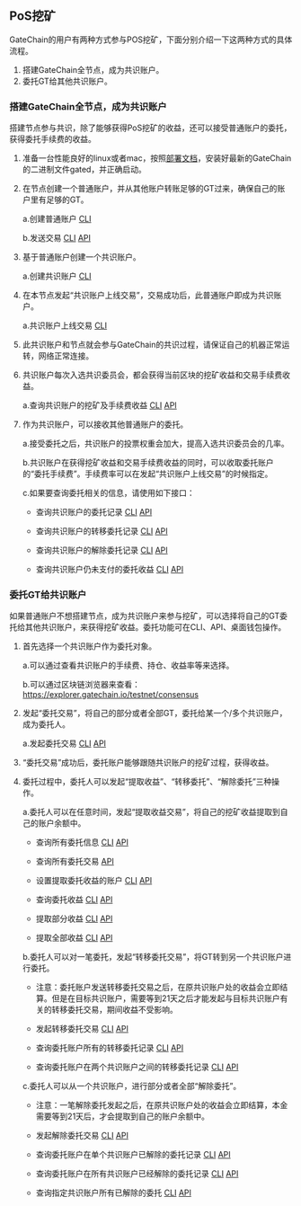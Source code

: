 ## PoS挖矿

GateChain的用户有两种方式参与POS挖矿，下面分别介绍一下这两种方式的具体流程。

1. 搭建GateChain全节点，成为共识账户。
2. 委托GT给其他共识账户。

### 搭建GateChain全节点，成为共识账户
搭建节点参与共识，除了能够获得PoS挖矿的收益，还可以接受普通账户的委托，获得委托手续费的收益。

1. 准备一台性能良好的linux或者mac，按照[部署文档](./gatechain-build.md)，安装好最新的GateChain的二进制文件gated，并正确启动。
2. 在节点创建一个普通账户，并从其他账户转账足够的GT过来，确保自己的账户里有足够的GT。

  	a.创建普通账户 [CLI](/cli/account.md#生成单签账户)
  	
  	b.发送交易 [CLI](/cli/tx.md#发送交易-api) [API](/API/tx.md#普通交易)
  	
3. 基于普通账户创建一个共识账户。

 	a.创建共识账户 [CLI](/cli/con-account.md#创建共识账户)
 	
4. 在本节点发起“共识账户上线交易”，交易成功后，此普通账户即成为共识账户。

 	a.共识账户上线交易 [CLI](/cli/con-account.md#上线共识账户)
5. 此共识账户和节点就会参与GateChain的共识过程，请保证自己的机器正常运转，网络正常连接。

6. 共识账户每次入选共识委员会，都会获得当前区块的挖矿收益和交易手续费收益。

 	a.查询共识账户的挖矿及手续费收益 [CLI](/cli/distribution.md#查询共识账户的收益-api) [API](/API/distribution.md#查询共识账户的收益-命令行)
 	
7. 作为共识账户，可以接收其他普通账户的委托。
 	
 	a.接受委托之后，共识账户的投票权重会加大，提高入选共识委员会的几率。
 	
 	b.共识账户在获得挖矿收益和交易手续费收益的同时，可以收取委托账户的“委托手续费”。手续费率可以在发起“共识账户上线交易”的时候指定。
 	
 	c.如果要查询委托相关的信息，请使用如下接口：
 	
 	 * 查询共识账户的委托记录 [CLI](/cli/staking.md#查询指定共识账户所有的委托-api)  [API](/API/staking.md#查询指定共识账户所有的委托-命令行)
 	 
 	 * 查询共识账户的转移委托记录 [CLI](/cli/staking.md#查询指定共识账户所有转移委托的记录-api) [API](/API/staking.md#查询转移委托记录-命令行)
 	 
 	 * 查询共识账户的解除委托记录 [CLI](/cli/staking.md#查询指定共识账户所有已解除的委托-api) [API](/API/staking.md#查询指定共识账户所有已解除的委托-命令行)
 	 
 	 * 查询共识账户仍未支付的委托收益 [CLI](/cli/distribution.md#查询共识账户仍未支付的委托收益-api) [API](/API/distribution.md#查询共识账户仍未支付的委托收益-命令行)


### 委托GT给共识账户

如果普通账户不想搭建节点，成为共识账户来参与挖矿，可以选择将自己的GT委托给其他共识账户，来获得挖矿收益。委托功能可在CLI、API、桌面钱包操作。

1. 首先选择一个共识账户作为委托对象。

 	a.可以通过查看共识账户的手续费、持仓、收益率等来选择。
 	
 	b.可以通过区块链浏览器来查看：https://explorer.gatechain.io/testnet/consensus
 	
2. 发起“委托交易”，将自己的部分或者全部GT，委托给某一个/多个共识账户，成为委托人。

 	 a.发起委托交易 [CLI](/cli/staking.md#委托代币到共识账户-api) [API](/API/staking.md#委托代币到共识账户-命令行)
 	 
3. “委托交易”成功后，委托账户能够跟随共识账户的挖矿过程，获得收益。

4. 委托过程中，委托人可以发起“提取收益”、“转移委托”、“解除委托”三种操作。

    a.委托人可以在任意时间，发起“提取收益交易”，将自己的挖矿收益提取到自己的账户余额中。
 	 
 	 * 查询所有委托信息 [CLI](/cli/staking.md#查询委托账户在所有共识账户的委托信息-api) [API](/API/staking.md#查询委托账户在所有共识账户的委托信息-命令行)
 	 
 	 * 查询所有委托交易 [API](/API/staking.md#查询委托账户的委托交易列表)
 	 
 	 * 设置提取委托收益的账户 [CLI](/cli/distribution.md#设置提取委托收益的账户-api) [API](/API/distribution.md#设置提取委托收益的账户-命令行)
 	 
 	 * 查询委托收益 [CLI](/cli/distribution.md#查询委托账户的委托收益-api) [API](/API/distribution.md#查询委托账户的委托收益-命令行)
 	 
 	 * 提取部分收益 [CLI](/cli/distribution.md#委托账户从单个共识账户提取部分收益-api) [API](/API/distribution.md#委托账户从单个共识账户提取部分收益-命令行)
 	 
 	 * 提取全部收益 [CLI](/cli/distribution.md#委托账户从共识账户提取全部收益-api) [API](/API/distribution.md#委托账户从共识账户提取全部收益-命令行)

   b.委托人可以对一笔委托，发起“转移委托交易”，将GT转到另一个共识账户进行委托。
  
 	 * 注意：委托账户发送转移委托交易之后，在原共识账户处的收益会立即结算。但是在目标共识账户，需要等到21天之后才能发起与目标共识账户有关的转移委托交易，期间收益不受影响。
 	 
 	 * 发起转移委托交易 [CLI](/cli/staking.md#转移委托-api)  [API](/API/staking.md#转移委托-命令行)
 	 
 	 * 查询委托账户所有的转移委托记录 [CLI](/cli/staking.md#查询转移委托记录-api) [API](/API/staking.md#查询转移委托记录-命令行)
 	 
 	 * 查询委托账户在两个共识账户之间的转移委托记录 [CLI](/cli/staking.md#查询委托账户在两个共识账户之间的转移委托记录) [API](/API/staking.md#查询转移委托记录-命令行)
 	 
   c.委托人可以从一个共识账户，进行部分或者全部“解除委托”。
 	
 	 * 注意：一笔解除委托发起之后，在原共识账户处的收益会立即结算，本金需要等到21天后，才会提取到自己的账户余额中。
 	 
 	 * 发起解除委托交易 [CLI](/cli/staking.md#从共识账户解绑-api) [API](/API/staking.md#从共识账户解绑-命令行)
 	 
 	 * 查询委托账户在单个共识账户已解除的委托记录 [CLI](/cli/staking.md#查询委托账户在单个共识账户已解除的委托记录-api) [API](/API/staking.md#查询委托账户在单个共识账户已解除的委托记录-命令行)
 	 
 	 * 查询委托账户在所有共识账户已经解除的委托记录 [CLI](/cli/staking.md#查询委托账户在所有共识账户已经解除的委托记录-api)
 [API](/API/staking.md#查询委托账户在所有共识账户已经解除的委托记录-命令行)

 	 * 查询指定共识账户所有已解除的委托 [CLI](/cli/staking.md#查询指定共识账户所有已解除的委托-api) [API](/API/staking.md#查询指定共识账户所有已解除的委托-命令行)

 	 
